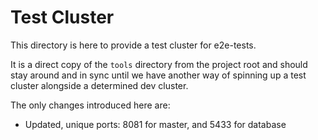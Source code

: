 # Test Cluster

This directory is here to provide a test cluster for e2e-tests.

It is a direct copy of the `tools` directory from the project root and should
stay around and in sync until we have another way of spinning up a test cluster
alongside a determined dev cluster.

The only changes introduced here are:

- Updated, unique ports: 8081 for master, and 5433 for database
